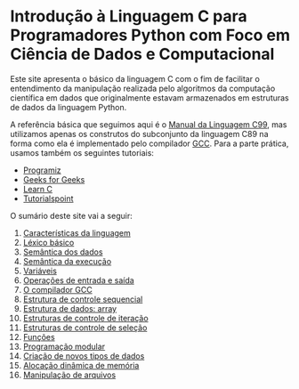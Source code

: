 # Introdução à Linguagem C para Programadores Python com Foco em Ciência de Dados e Computacional

Este site apresenta o básico da linguagem C com o fim de facilitar o entendimento da manipulação realizada pelo algoritmos da computação científica em dados que originalmente estavam armazenados em estruturas de dados da linguagem Python.

A referência básica que seguimos aqui é o [Manual da Linguagem C99](https://www.open-std.org/jtc1/sc22/wg14/www/docs/n1256.pdf), mas utilizamos apenas os construtos do subconjunto da linguagem C89 na forma como ela é implementado pelo compilador [GCC](https://gcc.gnu.org/onlinedocs/gcc-14.2.0/gcc/Standards.html#C-Language). Para a parte prática, usamos também os seguintes tutoriais:
- [Programiz](https://www.programiz.com/c-programming)
- [Geeks for Geeks](https://www.geeksforgeeks.org/c-programming-language/)
- [Learn C](https://www.learn-c.org/)
- [Tutorialspoint](https://www.tutorialspoint.com/cprogramming/index.htm)

O sumário deste site vai a seguir:

1. [Características da linguagem](caracteristicasLInguagemC.md)
2. [Léxico básico](lexico.md)
3. [Semântica dos dados](modeloDados.md)
4. [Semântica da execução](modeloExecucao.md)
5. [Variáveis](variaveis.md)
6. [Operações de entrada e saída](io.md)
7. [O compilador GCC](compiladorGCC.md)
8. [Estrutura de controle sequencial](sequencia.md)
9. [Estrutura de dados: array]()
10. [Estruturas de controle de iteração](iteracao.md)
11. [Estruturas de controle de seleção](selecao.md)
12. [Funções](funcoes.md)
13. [Programação modular](progModular)
14. [Criação de novos tipos de dados](criacaoNovosTipos.md)
16. [Alocação dinâmica de memória](ponteiros.md)
17. [Manipulação de arquivos](arquivos.md)
